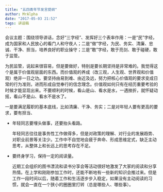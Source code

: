```yaml
---
title: "五四青年节发言提纲"
author: MrAlpha
date: "2017-05-03 21:52"
tags: 讲话稿
---
```


会议主题：围绕领导讲话，念好“三字经”、发挥好三个表率作用：一是“民”字经，成为国家和人民放心的看门人和守夜人；二是“做”字经，为民、务实、清廉、忠诚、干净、担当，培养良好的职业操守；三是“敢”字经，敢于亮剑、敢于碰硬，敢于监管。

为民监管，说起来很容易，但是要做好，特别是要长期坚持是非常难的。我觉得这个是属于价值观层面的东西。而价值观的养成（改三观，人生观、世界观和价值观）绝非一日之功。要坚持由易到难、由近及远，努力把核心价值观的要求变成日常的行为准则，进而形成自觉奉行的信念理念。价值观如何只有在经历重要考验的时候才能显现出来。不要顺利的时候，看山是山、看水是水，一遇挫折，就怀疑动摇，看山不是山、看水不是水了。

一是要满足履职的基本底线，比如清廉、干净、务实；二是对年轻人要有更高的要求，要有担当、


- 年轻同志要埋头做事，还要抬头看路。

  年轻同志往往是事务性工作做得多，但是对政策的理解、对行业的发展趋势、对职业前景等关注少。工作中不自觉地会疲于奔命、形成思维定式，缺乏主动思考，从整体上和长远上的思考存在不足。

- 要终身学习，保持一定的阅读量。

  近期工会组织的图书漂流和读书分享会等活动很好地激发了大家的阅读和分享热情。在上学和刚刚参加工作时，还能不断地有一些新的知识会推过来。但是工作一段时间以后，随着工作和生活逐步步入稳定，如果没有主动阅读的习惯，就会一直在一个狭小的圈圈里打转（总是哪些人、哪些事）。
